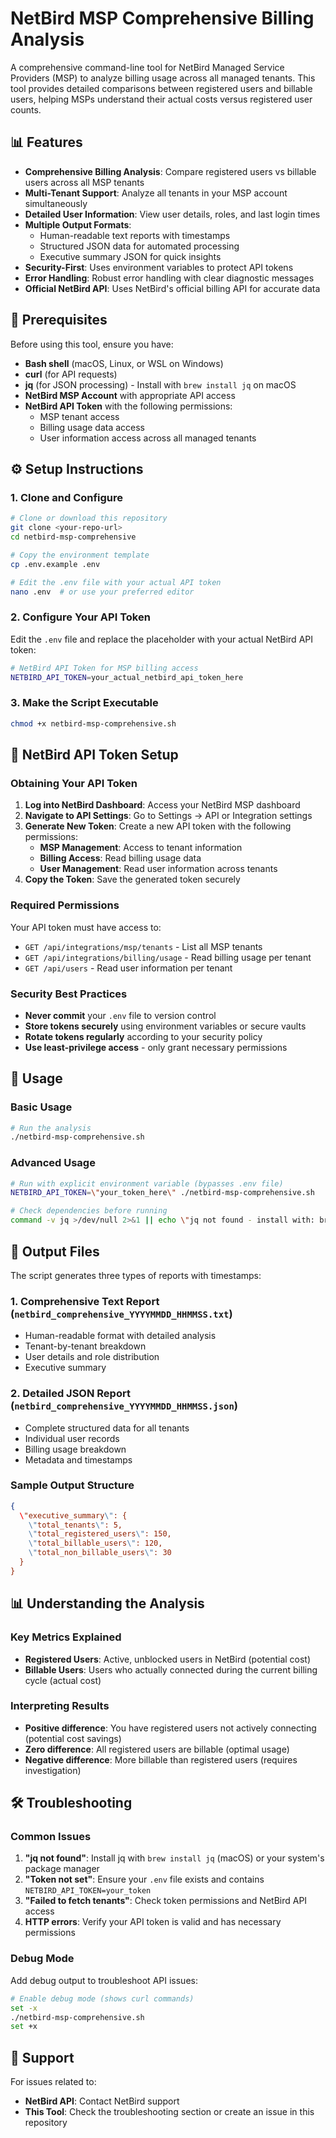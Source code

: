 # NetBird MSP Comprehensive Billing Analysis

A comprehensive command-line tool for NetBird Managed Service Providers (MSP) to analyze billing usage across all managed tenants. This tool provides detailed comparisons between registered users and billable users, helping MSPs understand their actual costs versus registered user counts.

## 📊 Features

- **Comprehensive Billing Analysis**: Compare registered users vs billable users across all MSP tenants
- **Multi-Tenant Support**: Analyze all tenants in your MSP account simultaneously
- **Detailed User Information**: View user details, roles, and last login times
- **Multiple Output Formats**: 
  - Human-readable text reports with timestamps
  - Structured JSON data for automated processing
  - Executive summary JSON for quick insights
- **Security-First**: Uses environment variables to protect API tokens
- **Error Handling**: Robust error handling with clear diagnostic messages
- **Official NetBird API**: Uses NetBird's official billing API for accurate data

## 🔧 Prerequisites

Before using this tool, ensure you have:

- **Bash shell** (macOS, Linux, or WSL on Windows)
- **curl** (for API requests)
- **jq** (for JSON processing) - Install with `brew install jq` on macOS
- **NetBird MSP Account** with appropriate API access
- **NetBird API Token** with the following permissions:
  - MSP tenant access
  - Billing usage data access
  - User information access across all managed tenants

## ⚙️ Setup Instructions

### 1. Clone and Configure

```bash
# Clone or download this repository
git clone <your-repo-url>
cd netbird-msp-comprehensive

# Copy the environment template
cp .env.example .env

# Edit the .env file with your actual API token
nano .env  # or use your preferred editor
```

### 2. Configure Your API Token

Edit the `.env` file and replace the placeholder with your actual NetBird API token:

```bash
# NetBird API Token for MSP billing access
NETBIRD_API_TOKEN=your_actual_netbird_api_token_here
```

### 3. Make the Script Executable

```bash
chmod +x netbird-msp-comprehensive.sh
```

## 🔑 NetBird API Token Setup

### Obtaining Your API Token

1. **Log into NetBird Dashboard**: Access your NetBird MSP dashboard
2. **Navigate to API Settings**: Go to Settings → API or Integration settings
3. **Generate New Token**: Create a new API token with the following permissions:
   - **MSP Management**: Access to tenant information
   - **Billing Access**: Read billing usage data
   - **User Management**: Read user information across tenants
4. **Copy the Token**: Save the generated token securely

### Required Permissions

Your API token must have access to:
- `GET /api/integrations/msp/tenants` - List all MSP tenants
- `GET /api/integrations/billing/usage` - Read billing usage per tenant
- `GET /api/users` - Read user information per tenant

### Security Best Practices

- **Never commit** your `.env` file to version control
- **Store tokens securely** using environment variables or secure vaults
- **Rotate tokens regularly** according to your security policy
- **Use least-privilege access** - only grant necessary permissions

## 🚀 Usage

### Basic Usage

```bash
# Run the analysis
./netbird-msp-comprehensive.sh
```

### Advanced Usage

```bash
# Run with explicit environment variable (bypasses .env file)
NETBIRD_API_TOKEN=\"your_token_here\" ./netbird-msp-comprehensive.sh

# Check dependencies before running
command -v jq >/dev/null 2>&1 || echo \"jq not found - install with: brew install jq\"
```

## 📁 Output Files

The script generates three types of reports with timestamps:

### 1. Comprehensive Text Report (`netbird_comprehensive_YYYYMMDD_HHMMSS.txt`)
- Human-readable format with detailed analysis
- Tenant-by-tenant breakdown
- User details and role distribution
- Executive summary

### 2. Detailed JSON Report (`netbird_comprehensive_YYYYMMDD_HHMMSS.json`)
- Complete structured data for all tenants
- Individual user records
- Billing usage breakdown
- Metadata and timestamps

### Sample Output Structure

```json
{
  \"executive_summary\": {
    \"total_tenants\": 5,
    \"total_registered_users\": 150,
    \"total_billable_users\": 120,
    \"total_non_billable_users\": 30
  }
}
```

## 📊 Understanding the Analysis

### Key Metrics Explained

- **Registered Users**: Active, unblocked users in NetBird (potential cost)
- **Billable Users**: Users who actually connected during the current billing cycle (actual cost)

### Interpreting Results

- **Positive difference**: You have registered users not actively connecting (potential cost savings)
- **Zero difference**: All registered users are billable (optimal usage)
- **Negative difference**: More billable than registered users (requires investigation)

## 🛠️ Troubleshooting

### Common Issues

1. **\"jq not found\"**: Install jq with `brew install jq` (macOS) or your system's package manager
2. **\"Token not set\"**: Ensure your `.env` file exists and contains `NETBIRD_API_TOKEN=your_token`
3. **\"Failed to fetch tenants\"**: Check token permissions and NetBird API access
4. **HTTP errors**: Verify your API token is valid and has necessary permissions

### Debug Mode

Add debug output to troubleshoot API issues:

```bash
# Enable debug mode (shows curl commands)
set -x
./netbird-msp-comprehensive.sh
set +x
```

## 🤝 Support

For issues related to:
- **NetBird API**: Contact NetBird support
- **This Tool**: Check the troubleshooting section or create an issue in this repository
